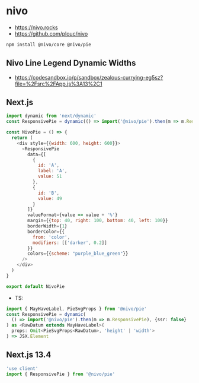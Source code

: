 # nivo
* https://nivo.rocks
* https://github.com/plouc/nivo
```sh
npm install @nivo/core @nivo/pie
```
## Nivo Line Legend Dynamic Widths
* https://codesandbox.io/p/sandbox/zealous-currying-eg5sz?file=%2Fsrc%2FApp.js%3A13%2C1

## Next.js
```js
import dynamic from 'next/dynamic'
const ResponsivePie = dynamic(() => import('@nivo/pie').then(m => m.ResponsivePie), {ssr: false})

const NivoPie = () => {
  return (
    <div style={{width: 600, height: 600}}>
      <ResponsivePie
        data={[
          {
            id: 'A',
            label: 'A',
            value: 51
          },
          {
            id: 'B',
            value: 49
          }
        ]}
        valueFormat={value => value + '%'}
        margin={{top: 40, right: 100, bottom: 40, left: 100}}
        borderWidth={1}
        borderColor={{
          from: 'color',
          modifiers: [['darker', 0.2]]
        }}
        colors={{scheme: "purple_blue_green"}}
      />
    </div>
  )
}

export default NivoPie
```
* TS:
```ts
import { MayHaveLabel, PieSvgProps } from '@nivo/pie'
const ResponsivePie = dynamic(
  () => import('@nivo/pie').then(m => m.ResponsivePie), {ssr: false}
) as <RawDatum extends MayHaveLabel>(
  props: Omit<PieSvgProps<RawDatum>, 'height' | 'width'>
) => JSX.Element
```

## Next.js 13.4
```js
'use client'
import { ResponsivePie } from '@nivo/pie'
```
